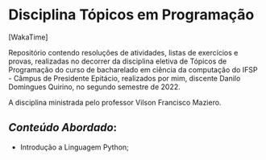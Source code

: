 # Disciplina Tópicos em Programação

[WakaTime]

Repositório contendo resoluções de atividades, listas de exercícios e provas, realizadas no decorrer da disciplina eletiva de Tópicos de Programação do curso de bacharelado em ciência da computação do IFSP - Câmpus de Presidente Epitácio, realizados por mim, discente Danilo Domingues Quirino, no segundo semestre de 2022.

A disciplina ministrada pelo professor Vilson Francisco Maziero.

## _Conteúdo Abordado_:

- Introdução a Linguagem Python;

